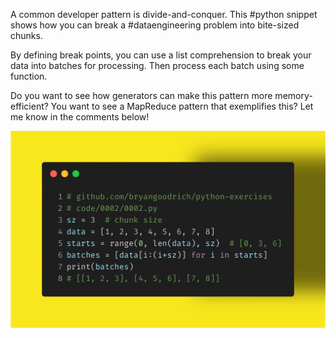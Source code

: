 A common developer pattern is divide-and-conquer. This #python snippet shows how you can break a #dataengineering problem into bite-sized chunks.

By defining break points, you can use a list comprehension to break your data into batches for processing. Then process each batch using some function.

Do you want to see how generators can make this pattern more memory-efficient? You want to see a MapReduce pattern that exemplifies this? Let me know in the comments below!

<img src="../../static/0002.png">